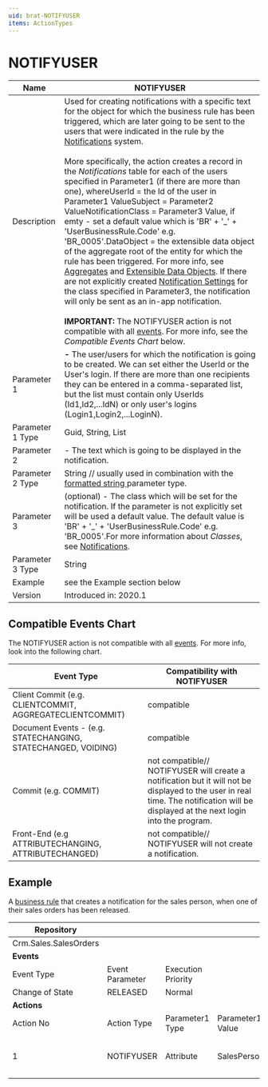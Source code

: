 ```yaml
---
uid: brat-NOTIFYUSER
items: ActionTypes
---
```


# NOTIFYUSER

| Name             | NOTIFYUSER                                                   |
| ---------------- | ------------------------------------------------------------ |
| Description      | Used for creating notifications with a specific text for the object for  which the business rule has been triggered, which are later going to be  sent to the users that were indicated in the rule by the [Notifications](https://docs.erp.net/tech/modules/community/social-interactions/notifications/index.html) system. <br/><br/> More specifically, the action creates a record in the *Notifications* table for each of the users specified in Parameter1 (if there are more than  one), whereUserId = the Id of the user in Parameter1 ValueSubject = Parameter2 ValueNotificationClass = Parameter3 Value, if emty - set a default value which is 'BR' + '_' + 'UserBusinessRule.Code' e.g. 'BR_0005'.DataObject = the extensible data object of the aggregate root of the entity for which the rule has been triggered. For more info, see [Aggregates](https://docs.erp.net/tech/advanced/concepts/aggregates.html) and [Extensible Data Objects](https://docs.erp.net/tech/advanced/data-objects/extensible-data-objects.html). If there are not explicitly created [Notification Settings](https://docs.erp.net/tech/modules/community/social-interactions/notifications/settings.html) for the class specified in Parameter3, the notification will only be sent as an in-app notification.<br/><br/>**IMPORTANT:** The NOTIFYUSER action is not compatible with all [events](https://docs.erp.net/tech/advanced/user-business-rules/events/index.html). For more info, see the *Compatible Events Chart* below. |
| Parameter 1      | **<User> -** The user/users for which the notification is going to be created. We can set either the UserId or the User's login. If there are more than one recipients they can be entered in a  comma-separated list, but the list must contain  only UserIds (Id1,Id2,...IdN) or only user's logins  (Login1,Login2,...LoginN). |
| Parameter 1 Type | Guid, String, List                                           |
| Parameter 2      | **<Text>** - The text which is going to be displayed in the notification. |
| Parameter 2 Type | String // usually used in combination with the [formatted string ](https://docs.erp.net/tech/advanced/user-business-rules/parameter-types/formattedstring.html) parameter type. |
| Parameter 3      | **<Class>** (optional) - The class which will be set for the notification.  If the parameter is not explicitly set will be used a default value.  The default value is 'BR' + '_' + 'UserBusinessRule.Code' e.g.  'BR_0005'.For more information about *Classes*, see [Notifications](https://docs.erp.net/tech/modules/community/social-interactions/notifications/index.html). |
| Parameter 3 Type | String                                                       |
| Example          | see the Example section below                                |
| Version          | Introduced in: 2020.1                                        |

## Compatible Events Chart

The NOTIFYUSER action is not compatible with all [events](https://docs.erp.net/tech/advanced/user-business-rules/events/index.html). For more info, look into the following chart.

| Event Type                                                   | Compatibility with NOTIFYUSER                                |
| ------------------------------------------------------------ | ------------------------------------------------------------ |
| Client Commit (e.g. CLIENTCOMMIT, AGGREGATECLIENTCOMMIT)     | compatible                                                   |
| Document Events - (e.g. STATECHANGING, STATECHANGED, VOIDING) | compatible                                                   |
| Commit (e.g. COMMIT)                                         | not compatible// NOTIFYUSER will create a notification but it will not be displayed to the user in  real time. The notification will be displayed at the next login into the program. |
| Front-End (e.g ATTRIBUTECHANGING, ATTRIBUTECHANGED)          | not compatible// NOTIFYUSER will not create a notification.  |

## Example

А [business rule](https://docs.erp.net/tech/advanced/user-business-rules/business-rules/index.html) that creates a notification for the sales person, when one of their sales orders has been released.



| Repository            |                 |                    |                  |                                                              |                                             |                 |                         |
| --------------------- | --------------- | ------------------ | ---------------- | ------------------------------------------------------------ | ------------------------------------------- | --------------- | ----------------------- |
| Crm.Sales.SalesOrders |                 |                    |                  |                                                              |                                             |                 |                         |
| **Events**            |                 |                    |                  |                                                              |                                             |                 |                         |
| Event Type            | Event Parameter | Execution Priority |                  |                                                              |                                             |                 |                         |
| Change of State       | RELEASED        | Normal             |                  |                                                              |                                             |                 |                         |
| **Actions**           |                 |                    |                  |                                                              |                                             |                 |                         |
| Action No             | Action Type     | Parameter1 Type    | Parameter1 Value | Parameter2 Type                                              | Parameter2 Value                            | Parameter3 Type | Parameter3 Value        |
| 1                     | NOTIFYUSER      | Attribute          | SalesPersonId    | [Formatted String ](https://docs.erp.net/tech/advanced/user-business-rules/parameter-types/formattedstring.html) | sales order {DocumentNo} has been released. | Constant        | Sales_Person_SOReleased |
